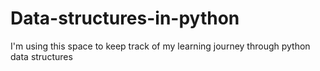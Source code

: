 # Data-structures-in-python
I'm using this space to keep track of my learning journey through python data structures

